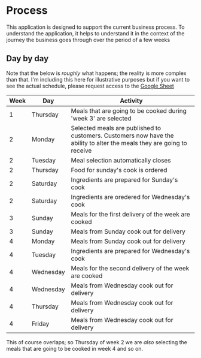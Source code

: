 # Process

This application is designed to support the current business process. To understand the application, it helps to understand it in the context of the journey the business goes through over the period of a few weeks

## Day by day

Note that the below is _roughly_ what happens; the reality is more complex than that. I'm including this here for illustrative purposes but if you want to see the actual schedule, please request access to the [Google Sheet](https://docs.google.com/spreadsheets/d/1LBY5p61E-bITjZvRc_GqADWdDG-Gdr5ABMS0XDCGsp8/edit#gid=1805924418)

| Week | Day       | Activity                                                                                                               |
| ---- | --------- | ---------------------------------------------------------------------------------------------------------------------- |
| 1    | Thursday  | Meals that are going to be cooked during 'week 3' are selected                                                         |
| 2    | Monday    | Selected meals are published to customers. Customers now have the ability to alter the meals they are going to receive |
| 2    | Tuesday   | Meal selection automatically closes                                                                                    |
| 2    | Thursday  | Food for sunday's cook is ordered                                                                                      |
| 2    | Saturday  | Ingredients are prepared for Sunday's cook                                                                             |
| 2    | Saturday  | Ingredients are oredered for Wednesday's cook                                                                          |
| 3    | Sunday    | Meals for the first delivery of the week are cooked                                                                    |
| 3    | Sunday    | Meals from Sunday cook out for delivery                                                                                |
| 4    | Monday    | Meals from Sunday cook out for delivery                                                                                |
| 4    | Tuesday   | Ingredients are prepared for Wednesday's cook                                                                          |
| 4    | Wednesday | Meals for the second delivery of the week are cooked                                                                   |
| 4    | Wednesday | Meals from Wednesday cook out for delivery                                                                             |
| 4    | Thursday  | Meals from Wednesday cook out for delivery                                                                             |
| 4    | Friday    | Meals from Wednesday cook out for delivery                                                                             |

This of course overlaps; so Thursday of week 2 we are _also_ selecting the meals that are going to be cooked in week 4 and so on.
